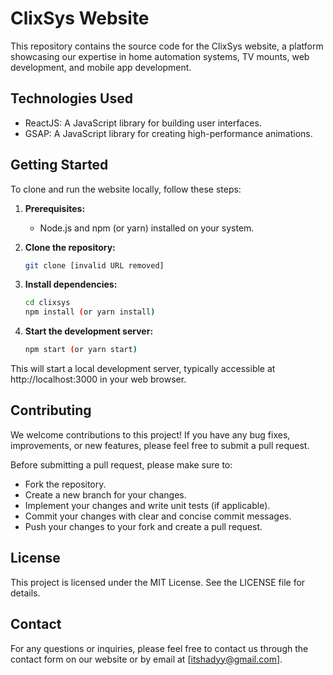
# ClixSys Website

This repository contains the source code for the ClixSys website, a platform showcasing our expertise in home automation systems, TV mounts, web development, and mobile app development.

## Technologies Used

* ReactJS: A JavaScript library for building user interfaces.
* GSAP: A JavaScript library for creating high-performance animations.

## Getting Started

To clone and run the website locally, follow these steps:

1. **Prerequisites:**
    * Node.js and npm (or yarn) installed on your system.
2. **Clone the repository:**

   ```bash
   git clone [invalid URL removed]
   ```
3. **Install dependencies:**

   ```bash
   cd clixsys
   npm install (or yarn install)
   ```
4. **Start the development server:**

   ```bash
   npm start (or yarn start)
   ```

This will start a local development server, typically accessible at http://localhost:3000 in your web browser.

## Contributing

We welcome contributions to this project! If you have any bug fixes, improvements, or new features, please feel free to submit a pull request.

Before submitting a pull request, please make sure to:

* Fork the repository.
* Create a new branch for your changes.
* Implement your changes and write unit tests (if applicable).
* Commit your changes with clear and concise commit messages.
* Push your changes to your fork and create a pull request.

## License

This project is licensed under the MIT License. See the LICENSE file for details.

## Contact

For any questions or inquiries, please feel free to contact us through the contact form on our website or by email at [itshadyy@gmail.com].
